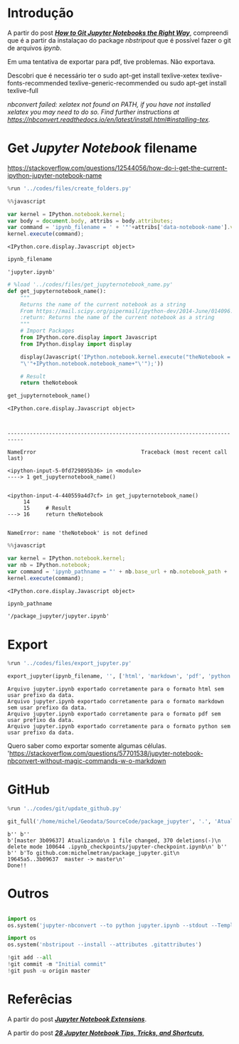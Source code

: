 # Introdução

A partir do post <a title="Link do Folium" href="http://mateos.io/blog/jupyter-notebook-in-git/" target="_blank">**_How to Git Jupyter Notebooks the Right Way_**</a>, compreendi que é a partir da instalaçao do package _nbstripout_ que é possível fazer o git de arquivos _ipynb_.


Em uma tentativa de exportar para pdf, tive problemas. Não exportava.

Descobri que é necessário ter o
sudo apt-get install texlive-xetex texlive-fonts-recommended texlive-generic-recommended
ou
sudo apt-get install texlive-full


_nbconvert failed: xelatex not found on PATH, if you have not installed xelatex you may need to do so. Find further instructions at https://nbconvert.readthedocs.io/en/latest/install.html#installing-tex._

# Get *Jupyter Notebook* filename

https://stackoverflow.com/questions/12544056/how-do-i-get-the-current-ipython-jupyter-notebook-name


```python
%run '../codes/files/create_folders.py'
```


```javascript
%%javascript

var kernel = IPython.notebook.kernel;
var body = document.body, attribs = body.attributes;
var command = 'ipynb_filename = ' + '"'+attribs['data-notebook-name'].value+'"';
kernel.execute(command);
```


    <IPython.core.display.Javascript object>



```python
ipynb_filename
```




    'jupyter.ipynb'




```python
# %load '../codes/files/get_jupyternotebook_name.py'
def get_jupyternotebook_name():
    """
    Returns the name of the current notebook as a string
    From https://mail.scipy.org/pipermail/ipython-dev/2014-June/014096.html
    :return: Returns the name of the current notebook as a string
    """
    # Import Packages
    from IPython.core.display import Javascript
    from IPython.display import display

    display(Javascript('IPython.notebook.kernel.execute("theNotebook = " + \
    "\'"+IPython.notebook.notebook_name+"\'");'))

    # Result
    return theNotebook

```


```python
get_jupyternotebook_name()
```


    <IPython.core.display.Javascript object>



    ---------------------------------------------------------------------------

    NameError                                 Traceback (most recent call last)

    <ipython-input-5-0fd729895b36> in <module>
    ----> 1 get_jupyternotebook_name()
    

    <ipython-input-4-440559a4d7cf> in get_jupyternotebook_name()
         14 
         15     # Result
    ---> 16     return theNotebook
    

    NameError: name 'theNotebook' is not defined



```javascript
%%javascript

var kernel = IPython.notebook.kernel;
var nb = IPython.notebook;
var command = 'ipynb_pathname = "' + nb.base_url + nb.notebook_path + '"';
kernel.execute(command);
```


    <IPython.core.display.Javascript object>



```python
ipynb_pathname
```




    '/package_jupyter/jupyter.ipynb'



# Export


```python
%run '../codes/files/export_jupyter.py'

export_jupyter(ipynb_filename, '', ['html', 'markdown', 'pdf', 'python'], False)
```

    Arquivo jupyter.ipynb exportado corretamente para o formato html sem usar prefixo da data.
    Arquivo jupyter.ipynb exportado corretamente para o formato markdown sem usar prefixo da data.
    Arquivo jupyter.ipynb exportado corretamente para o formato pdf sem usar prefixo da data.
    Arquivo jupyter.ipynb exportado corretamente para o formato python sem usar prefixo da data.


Quero saber como exportar somente algumas células.
'https://stackoverflow.com/questions/57701538/jupyter-notebook-nbconvert-without-magic-commands-w-o-markdown


# GitHub


```python
%run '../codes/git/update_github.py'
```


```python
git_full('/home/michel/Geodata/SourceCode/package_jupyter', '.', 'Atualizando')
```

    b'' b''
    b'[master 3b09637] Atualizando\n 1 file changed, 370 deletions(-)\n delete mode 100644 .ipynb_checkpoints/jupyter-checkpoint.ipynb\n' b''
    b'' b'To github.com:michelmetran/package_jupyter.git\n   19645a5..3b09637  master -> master\n'
    Done!!


# Outros


```python

```


```python
import os
os.system('jupyter-nbconvert --to python jupyter.ipynb --stdout --TemplateExporter.exclude_input_prompt=True')
```


```python
import os
os.system('nbstripout --install --attributes .gitattributes')
```


```python
!git add --all
!git commit -m "Initial commit"
!git push -u origin master
```

# Referêcias
A partir do post <a title="Link do Folium" href="https://towardsdatascience.com/jupyter-notebook-extensions-517fa69d2231" target="_blank">**_Jupyter Notebook Extensions_**</a>.

A partir do post <a title="Link do Folium" href="https://www.dataquest.io/blog/jupyter-notebook-tips-tricks-shortcuts/" target="_blank">**_28 Jupyter Notebook Tips, Tricks, and Shortcuts_**</a>, 
